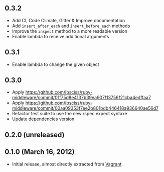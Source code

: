 ## 0.3.2
  - Add CI, Code Climate, Gitter & Improve documentation
  - Add `insert_after_each` and `insert_before_each` methods
  - Improve the `inspect` method to a more readable version
  - Enable lambda to receive additional arguments

## 0.3.1
  - Enable lambda to change the given object

## 0.3.0
  - Apply https://github.com/Ibsciss/ruby-middleware/commit/01f75d8e4137b39ea907f13756f21cba4edffaa7
  - Apply https://github.com/Ibsciss/ruby-middleware/commit/00aa09353f7ee2b801bdb446418a936640ae56d7
  - Refactor test suite to use the new rspec expect syntaxe
  - Update dependencies version

## 0.2.0 (unreleased)



## 0.1.0 (March 16, 2012)

  - Initial release, almost directly extracted from [Vagrant](http://vagrantup.com)

